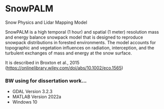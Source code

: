 # SnowPALM
Snow Physics and Lidar Mapping Model

SnowPALM is a high temporal (1 hour) and spatial (1 meter) resolution mass and energy balance snowpack model that is designed to reproduce snowpack distributions in forested environments. The model accounts for topographic and vegetation influences on radiation, interception, and the turbulent exchanges of mass and energy at the snow surface. 

It is described in Broxton et al., 2015 (https://onlinelibrary.wiley.com/doi/abs/10.1002/eco.1565)


### BW using for dissertation work... 
- GDAL Version 3.2.3
- MATLAB Version 2022a
- Windows 10
